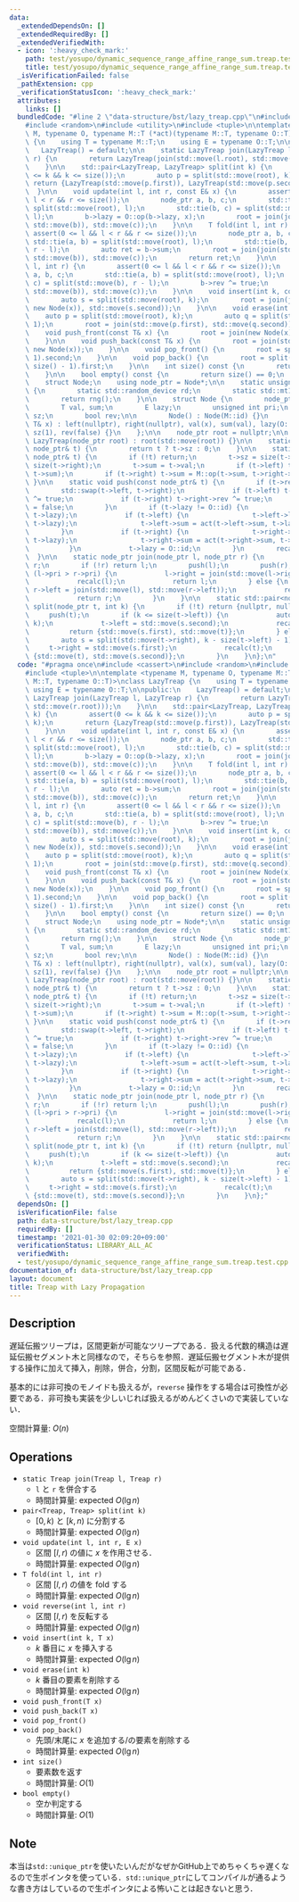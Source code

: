 ```yaml
---
data:
  _extendedDependsOn: []
  _extendedRequiredBy: []
  _extendedVerifiedWith:
  - icon: ':heavy_check_mark:'
    path: test/yosupo/dynamic_sequence_range_affine_range_sum.treap.test.cpp
    title: test/yosupo/dynamic_sequence_range_affine_range_sum.treap.test.cpp
  _isVerificationFailed: false
  _pathExtension: cpp
  _verificationStatusIcon: ':heavy_check_mark:'
  attributes:
    links: []
  bundledCode: "#line 2 \"data-structure/bst/lazy_treap.cpp\"\n#include <cassert>\n\
    #include <random>\n#include <utility>\n#include <tuple>\n\ntemplate <typename\
    \ M, typename O, typename M::T (*act)(typename M::T, typename O::T)>\nclass LazyTreap\
    \ {\n    using T = typename M::T;\n    using E = typename O::T;\n\npublic:\n \
    \   LazyTreap() = default;\n\n    static LazyTreap join(LazyTreap l, LazyTreap\
    \ r) {\n        return LazyTreap(join(std::move(l.root), std::move(r.root)));\n\
    \    }\n\n    std::pair<LazyTreap, LazyTreap> split(int k) {\n        assert(0\
    \ <= k && k <= size());\n        auto p = split(std::move(root), k);\n       \
    \ return {LazyTreap(std::move(p.first)), LazyTreap(std::move(p.second))};\n  \
    \  }\n\n    void update(int l, int r, const E& x) {\n        assert(0 <= l &&\
    \ l < r && r <= size());\n        node_ptr a, b, c;\n        std::tie(a, b) =\
    \ split(std::move(root), l);\n        std::tie(b, c) = split(std::move(b), r -\
    \ l);\n        b->lazy = O::op(b->lazy, x);\n        root = join(join(std::move(a),\
    \ std::move(b)), std::move(c));\n    }\n\n    T fold(int l, int r) {\n       \
    \ assert(0 <= l && l < r && r <= size());\n        node_ptr a, b, c;\n       \
    \ std::tie(a, b) = split(std::move(root), l);\n        std::tie(b, c) = split(std::move(b),\
    \ r - l);\n        auto ret = b->sum;\n        root = join(join(std::move(a),\
    \ std::move(b)), std::move(c));\n        return ret;\n    }\n\n    void reverse(int\
    \ l, int r) {\n        assert(0 <= l && l < r && r <= size());\n        node_ptr\
    \ a, b, c;\n        std::tie(a, b) = split(std::move(root), l);\n        std::tie(b,\
    \ c) = split(std::move(b), r - l);\n        b->rev ^= true;\n        root = join(join(std::move(a),\
    \ std::move(b)), std::move(c));\n    }\n\n    void insert(int k, const T& x) {\n\
    \        auto s = split(std::move(root), k);\n        root = join(join(std::move(s.first),\
    \ new Node(x)), std::move(s.second));\n    }\n\n    void erase(int k) {\n    \
    \    auto p = split(std::move(root), k);\n        auto q = split(std::move(p.second),\
    \ 1);\n        root = join(std::move(p.first), std::move(q.second));\n    }\n\n\
    \    void push_front(const T& x) {\n        root = join(new Node(x), std::move(root));\n\
    \    }\n\n    void push_back(const T& x) {\n        root = join(std::move(root),\
    \ new Node(x));\n    }\n\n    void pop_front() {\n        root = split(std::move(root),\
    \ 1).second;\n    }\n\n    void pop_back() {\n        root = split(std::move(root),\
    \ size() - 1).first;\n    }\n\n    int size() const {\n        return size(root);\n\
    \    }\n\n    bool empty() const {\n        return size() == 0;\n    }\n\nprivate:\n\
    \    struct Node;\n    using node_ptr = Node*;\n\n    static unsigned int rand()\
    \ {\n        static std::random_device rd;\n        static std::mt19937 rng(rd());\n\
    \        return rng();\n    }\n\n    struct Node {\n        node_ptr left, right;\n\
    \        T val, sum;\n        E lazy;\n        unsigned int pri;\n        int\
    \ sz;\n        bool rev;\n\n        Node() : Node(M::id) {}\n        Node(const\
    \ T& x) : left(nullptr), right(nullptr), val(x), sum(val), lazy(O::id), pri(rand()),\
    \ sz(1), rev(false) {}\n    };\n\n    node_ptr root = nullptr;\n\n    explicit\
    \ LazyTreap(node_ptr root) : root(std::move(root)) {}\n\n    static int size(const\
    \ node_ptr& t) {\n        return t ? t->sz : 0;\n    }\n\n    static void recalc(const\
    \ node_ptr& t) {\n        if (!t) return;\n        t->sz = size(t->left) + 1 +\
    \ size(t->right);\n        t->sum = t->val;\n        if (t->left) t->sum = M::op(t->left->sum,\
    \ t->sum);\n        if (t->right) t->sum = M::op(t->sum, t->right->sum);\n   \
    \ }\n\n    static void push(const node_ptr& t) {\n        if (t->rev) {\n    \
    \        std::swap(t->left, t->right);\n            if (t->left) t->left->rev\
    \ ^= true;\n            if (t->right) t->right->rev ^= true;\n            t->rev\
    \ = false;\n        }\n        if (t->lazy != O::id) {\n            t->val = act(t->val,\
    \ t->lazy);\n            if (t->left) {\n                t->left->lazy = O::op(t->left->lazy,\
    \ t->lazy);\n                t->left->sum = act(t->left->sum, t->lazy);\n    \
    \        }\n            if (t->right) {\n                t->right->lazy = O::op(t->right->lazy,\
    \ t->lazy);\n                t->right->sum = act(t->right->sum, t->lazy);\n  \
    \          }\n            t->lazy = O::id;\n        }\n        recalc(t);\n  \
    \  }\n\n    static node_ptr join(node_ptr l, node_ptr r) {\n        if (!l) return\
    \ r;\n        if (!r) return l;\n        push(l);\n        push(r);\n        if\
    \ (l->pri > r->pri) {\n            l->right = join(std::move(l->right), std::move(r));\n\
    \            recalc(l);\n            return l;\n        } else {\n           \
    \ r->left = join(std::move(l), std::move(r->left));\n            recalc(r);\n\
    \            return r;\n        }\n    }\n\n    static std::pair<node_ptr, node_ptr>\
    \ split(node_ptr t, int k) {\n        if (!t) return {nullptr, nullptr};\n   \
    \     push(t);\n        if (k <= size(t->left)) {\n            auto s = split(std::move(t->left),\
    \ k);\n            t->left = std::move(s.second);\n            recalc(t);\n  \
    \          return {std::move(s.first), std::move(t)};\n        } else {\n    \
    \        auto s = split(std::move(t->right), k - size(t->left) - 1);\n       \
    \     t->right = std::move(s.first);\n            recalc(t);\n            return\
    \ {std::move(t), std::move(s.second)};\n        }\n    }\n};\n"
  code: "#pragma once\n#include <cassert>\n#include <random>\n#include <utility>\n\
    #include <tuple>\n\ntemplate <typename M, typename O, typename M::T (*act)(typename\
    \ M::T, typename O::T)>\nclass LazyTreap {\n    using T = typename M::T;\n   \
    \ using E = typename O::T;\n\npublic:\n    LazyTreap() = default;\n\n    static\
    \ LazyTreap join(LazyTreap l, LazyTreap r) {\n        return LazyTreap(join(std::move(l.root),\
    \ std::move(r.root)));\n    }\n\n    std::pair<LazyTreap, LazyTreap> split(int\
    \ k) {\n        assert(0 <= k && k <= size());\n        auto p = split(std::move(root),\
    \ k);\n        return {LazyTreap(std::move(p.first)), LazyTreap(std::move(p.second))};\n\
    \    }\n\n    void update(int l, int r, const E& x) {\n        assert(0 <= l &&\
    \ l < r && r <= size());\n        node_ptr a, b, c;\n        std::tie(a, b) =\
    \ split(std::move(root), l);\n        std::tie(b, c) = split(std::move(b), r -\
    \ l);\n        b->lazy = O::op(b->lazy, x);\n        root = join(join(std::move(a),\
    \ std::move(b)), std::move(c));\n    }\n\n    T fold(int l, int r) {\n       \
    \ assert(0 <= l && l < r && r <= size());\n        node_ptr a, b, c;\n       \
    \ std::tie(a, b) = split(std::move(root), l);\n        std::tie(b, c) = split(std::move(b),\
    \ r - l);\n        auto ret = b->sum;\n        root = join(join(std::move(a),\
    \ std::move(b)), std::move(c));\n        return ret;\n    }\n\n    void reverse(int\
    \ l, int r) {\n        assert(0 <= l && l < r && r <= size());\n        node_ptr\
    \ a, b, c;\n        std::tie(a, b) = split(std::move(root), l);\n        std::tie(b,\
    \ c) = split(std::move(b), r - l);\n        b->rev ^= true;\n        root = join(join(std::move(a),\
    \ std::move(b)), std::move(c));\n    }\n\n    void insert(int k, const T& x) {\n\
    \        auto s = split(std::move(root), k);\n        root = join(join(std::move(s.first),\
    \ new Node(x)), std::move(s.second));\n    }\n\n    void erase(int k) {\n    \
    \    auto p = split(std::move(root), k);\n        auto q = split(std::move(p.second),\
    \ 1);\n        root = join(std::move(p.first), std::move(q.second));\n    }\n\n\
    \    void push_front(const T& x) {\n        root = join(new Node(x), std::move(root));\n\
    \    }\n\n    void push_back(const T& x) {\n        root = join(std::move(root),\
    \ new Node(x));\n    }\n\n    void pop_front() {\n        root = split(std::move(root),\
    \ 1).second;\n    }\n\n    void pop_back() {\n        root = split(std::move(root),\
    \ size() - 1).first;\n    }\n\n    int size() const {\n        return size(root);\n\
    \    }\n\n    bool empty() const {\n        return size() == 0;\n    }\n\nprivate:\n\
    \    struct Node;\n    using node_ptr = Node*;\n\n    static unsigned int rand()\
    \ {\n        static std::random_device rd;\n        static std::mt19937 rng(rd());\n\
    \        return rng();\n    }\n\n    struct Node {\n        node_ptr left, right;\n\
    \        T val, sum;\n        E lazy;\n        unsigned int pri;\n        int\
    \ sz;\n        bool rev;\n\n        Node() : Node(M::id) {}\n        Node(const\
    \ T& x) : left(nullptr), right(nullptr), val(x), sum(val), lazy(O::id), pri(rand()),\
    \ sz(1), rev(false) {}\n    };\n\n    node_ptr root = nullptr;\n\n    explicit\
    \ LazyTreap(node_ptr root) : root(std::move(root)) {}\n\n    static int size(const\
    \ node_ptr& t) {\n        return t ? t->sz : 0;\n    }\n\n    static void recalc(const\
    \ node_ptr& t) {\n        if (!t) return;\n        t->sz = size(t->left) + 1 +\
    \ size(t->right);\n        t->sum = t->val;\n        if (t->left) t->sum = M::op(t->left->sum,\
    \ t->sum);\n        if (t->right) t->sum = M::op(t->sum, t->right->sum);\n   \
    \ }\n\n    static void push(const node_ptr& t) {\n        if (t->rev) {\n    \
    \        std::swap(t->left, t->right);\n            if (t->left) t->left->rev\
    \ ^= true;\n            if (t->right) t->right->rev ^= true;\n            t->rev\
    \ = false;\n        }\n        if (t->lazy != O::id) {\n            t->val = act(t->val,\
    \ t->lazy);\n            if (t->left) {\n                t->left->lazy = O::op(t->left->lazy,\
    \ t->lazy);\n                t->left->sum = act(t->left->sum, t->lazy);\n    \
    \        }\n            if (t->right) {\n                t->right->lazy = O::op(t->right->lazy,\
    \ t->lazy);\n                t->right->sum = act(t->right->sum, t->lazy);\n  \
    \          }\n            t->lazy = O::id;\n        }\n        recalc(t);\n  \
    \  }\n\n    static node_ptr join(node_ptr l, node_ptr r) {\n        if (!l) return\
    \ r;\n        if (!r) return l;\n        push(l);\n        push(r);\n        if\
    \ (l->pri > r->pri) {\n            l->right = join(std::move(l->right), std::move(r));\n\
    \            recalc(l);\n            return l;\n        } else {\n           \
    \ r->left = join(std::move(l), std::move(r->left));\n            recalc(r);\n\
    \            return r;\n        }\n    }\n\n    static std::pair<node_ptr, node_ptr>\
    \ split(node_ptr t, int k) {\n        if (!t) return {nullptr, nullptr};\n   \
    \     push(t);\n        if (k <= size(t->left)) {\n            auto s = split(std::move(t->left),\
    \ k);\n            t->left = std::move(s.second);\n            recalc(t);\n  \
    \          return {std::move(s.first), std::move(t)};\n        } else {\n    \
    \        auto s = split(std::move(t->right), k - size(t->left) - 1);\n       \
    \     t->right = std::move(s.first);\n            recalc(t);\n            return\
    \ {std::move(t), std::move(s.second)};\n        }\n    }\n};"
  dependsOn: []
  isVerificationFile: false
  path: data-structure/bst/lazy_treap.cpp
  requiredBy: []
  timestamp: '2021-01-30 02:09:20+09:00'
  verificationStatus: LIBRARY_ALL_AC
  verifiedWith:
  - test/yosupo/dynamic_sequence_range_affine_range_sum.treap.test.cpp
documentation_of: data-structure/bst/lazy_treap.cpp
layout: document
title: Treap with Lazy Propagation
---
```


## Description

遅延伝搬ツリープは，区間更新が可能なツリープである．扱える代数的構造は遅延伝搬セグメント木と同様なので，そちらを参照．遅延伝搬セグメント木が提供する操作に加えて挿入，削除，併合，分割，区間反転が可能である．

基本的には非可換のモノイドも扱えるが，`reverse` 操作をする場合は可換性が必要である．非可換も実装を少しいじれば扱えるがめんどくさいので実装していない．

空間計算量: $O(n)$

## Operations

- `static Treap join(Treap l, Treap r)`
    - `l` と `r` を併合する
    - 時間計算量: $\mathrm{expected}\ O(\lg n)$
- `pair<Treap, Treap> split(int k)`
    - $[0, k)$ と $[k, n)$ に分割する
    - 時間計算量: $\mathrm{expected}\ O(\lg n)$
- `void update(int l, int r, E x)`
    - 区間 $[l, r)$ の値に $x$ を作用させる．
    - 時間計算量: $\mathrm{expected}\ O(\lg n)$
- `T fold(int l, int r)`
    - 区間 $[l, r)$ の値を fold する
    - 時間計算量: $\mathrm{expected}\ O(\lg n)$
- `void reverse(int l, int r)`
    - 区間 $[l, r)$ を反転する
    - 時間計算量: $\mathrm{expected}\ O(\lg n)$
- `void insert(int k, T x)`
    - $k$ 番目に $x$ を挿入する
    - 時間計算量: $\mathrm{expected}\ O(\lg n)$
- `void erase(int k)`
    - $k$ 番目の要素を削除する
    - 時間計算量: $\mathrm{expected}\ O(\lg n)$
- `void push_front(T x)`
- `void push_back(T x)`
- `void pop_front()`
- `void pop_back()`
    - 先頭/末尾に $x$ を追加する/の要素を削除する
    - 時間計算量: $\mathrm{expected}\ O(\lg n)$
- `int size()`
    - 要素数を返す
    - 時間計算量: $O(1)$
- `bool empty()`
    - 空か判定する
    - 時間計算量: $O(1)$

## Note

本当は`std::unique_ptr`を使いたいんだがなぜかGitHub上でめちゃくちゃ遅くなるので生ポインタを使っている．`std::unique_ptr`にしてコンパイルが通るような書き方はしているので生ポインタによる怖いことは起きないと思う．